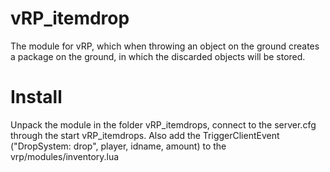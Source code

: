 # vRP_itemdrop
The module for vRP, which when throwing an object on the ground creates a package on the ground, in which the discarded objects will be stored.

# Install
Unpack the module in the folder vRP_itemdrops, connect to the server.сfg through the start vRP_itemdrops.
Also add the TriggerClientEvent ("DropSystem: drop", player, idname, amount) to the vrp/modules/inventory.lua
